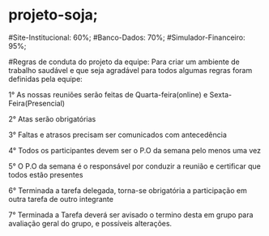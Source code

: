 # projeto-soja;
#Site-Institucional: 60%;
#Banco-Dados: 70%;
#Simulador-Financeiro: 95%;

#Regras de conduta do projeto da equipe:
Para criar um ambiente de trabalho saudável e que seja agradável para todos
algumas regras foram definidas pela equipe:

1° As nossas reuniões serão feitas de Quarta-feira(online) e Sexta-Feira(Presencial)

2° Atas serão obrigatórias

3° Faltas e atrasos precisam ser comunicados com antecedência

4° Todos os participantes devem ser o P.O da semana pelo menos uma vez

5° O P.O da semana é o responsável por conduzir a reunião e certificar que todos estão presentes

6° Terminada a tarefa delegada, torna-se obrigatória a participação em outra tarefa de outro integrante

7° Terminada a Tarefa deverá ser avisado o termino desta em grupo para avaliação geral do grupo, e possíveis alterações.
